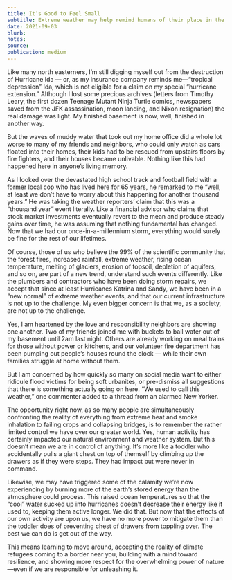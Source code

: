 ```yaml
---
title: It’s Good to Feel Small
subtitle: Extreme weather may help remind humans of their place in the bigger scheme of things
date: 2021-09-03
blurb:
notes:
source:
publication: medium
---
```


Like many north easterners, I’m still digging myself out from the destruction of Hurricane Ida — or, as my insurance company reminds me—“tropical depression” Ida, which is not eligible for a claim on my special “hurricane extension.” Although I lost some precious archives (letters from Timothy Leary, the first dozen Teenage Mutant Ninja Turtle comics, newspapers saved from the JFK assassination, moon landing, and Nixon resignation) the real damage was light. My finished basement is now, well, finished in another way.

But the waves of muddy water that took out my home office did a whole lot worse to many of my friends and neighbors, who could only watch as cars floated into their homes, their kids had to be rescued from upstairs floors by fire fighters, and their houses became unlivable. Nothing like this had happened here in anyone’s living memory.

As I looked over the devastated high school track and football field with a former local cop who has lived here for 65 years, he remarked to me “well, at least we don’t have to worry about this happening for another thousand years.” He was taking the weather reporters’ claim that this was a “thousand year” event literally. Like a financial advisor who claims that stock market investments eventually revert to the mean and produce steady gains over time, he was assuming that nothing fundamental has changed. Now that we had our once-in-a-millennium storm, everything would surely be fine for the rest of our lifetimes.

Of course, those of us who believe the 99% of the scientific community that the forest fires, increased rainfall, extreme weather, rising ocean temperature, melting of glaciers, erosion of topsoil, depletion of aquifers, and so on, are part of a new trend, understand such events differently. Like the plumbers and contractors who have been doing storm repairs, we accept that since at least Hurricanes Katrina and Sandy, we have been in a “new normal” of extreme weather events, and that our current infrastructure is not up to the challenge. My even bigger concern is that we, as a society, are not up to the challenge.

Yes, I am heartened by the love and responsibility neighbors are showing one another. Two of my friends joined me with buckets to bail water out of my basement until 2am last night. Others are already working on meal trains for those without power or kitchens, and our volunteer fire department has been pumping out people’s houses round the clock — while their own families struggle at home without them.

But I am concerned by how quickly so many on social media want to either ridicule flood victims for being soft urbanites, or pre-dismiss all suggestions that there is something actually going on here. “We used to call this weather,” one commenter added to a thread from an alarmed New Yorker.

The opportunity right now, as so many people are simultaneously confronting the reality of everything from extreme heat and smoke inhalation to failing crops and collapsing bridges, is to remember the rather limited control we have over our greater world. Yes, human activity has certainly impacted our natural environment and weather system. But this doesn’t mean we are in control of anything. It’s more like a toddler who accidentally pulls a giant chest on top of themself by climbing up the drawers as if they were steps. They had impact but were never in command.

Likewise, we may have triggered some of the calamity we’re now experiencing by burning more of the earth’s stored energy than the atmosphere could process. This raised ocean temperatures so that the “cool” water sucked up into hurricanes doesn’t decrease their energy like it used to, keeping them active longer. We did that. But now that the effects of our own activity are upon us, we have no more power to mitigate them than the toddler does of preventing chest of drawers from toppling over. The best we can do is get out of the way.

This means learning to move around, accepting the reality of climate refugees coming to a border near you, building with a mind toward resilience, and showing more respect for the overwhelming power of nature—even if we are responsible for unleashing it.
